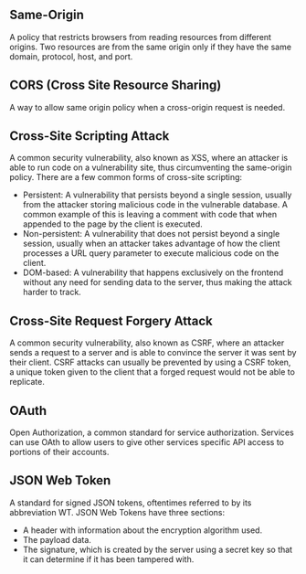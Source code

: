 ## Same-Origin
A policy that restricts browsers from reading resources from different origins. Two resources are from the same origin only if they have the same domain, protocol, host, and port.

## CORS (Cross Site Resource Sharing)
A way to allow same origin policy when a cross-origin request is needed.

## Cross-Site Scripting Attack
A common security vulnerability, also known as XSS, where an attacker is able to run code on a vulnerability site, thus circumventing the same-origin policy. There are a few common forms of cross-site scripting:
-   ﻿﻿Persistent: A vulnerability that persists beyond a single session, usually from the attacker storing malicious code in the vulnerable database. A common example of this is leaving a comment with code that when appended to the page by the client is executed.
-   ﻿﻿Non-persistent: A vulnerability that does not persist beyond a single session, usually when an attacker takes advantage of how the client processes a URL query parameter to execute malicious code on the client.
-   ﻿﻿DOM-based: A vulnerability that happens exclusively on the frontend without any need for sending data to the server, thus making the attack harder to track.

## Cross-Site Request Forgery Attack
A common security vulnerability, also known as CSRF, where an attacker sends a request to a server and is able to convince the server it was sent by their client. CSRF attacks can usually be prevented by using a CSRF token, a unique token given to the client that a forged request would not be able to replicate.

## OAuth
Open Authorization, a common standard for service authorization. Services can use OAth to allow users to give other services specific API access to portions of their accounts.

## JSON Web Token
A standard for signed JSON tokens, oftentimes referred to by its abbreviation WT. JSON Web Tokens have three sections:
-   ﻿﻿A header with information about the encryption algorithm used.
-   ﻿﻿The payload data.
-   ﻿﻿The signature, which is created by the server using a secret key so that it can determine if it has been tampered with.